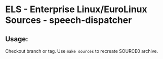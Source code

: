 # ELS - Enterprise Linux/EuroLinux Sources - speech-dispatcher
 
## Usage:
  Checkout branch or tag. Use `make sources` to recreate  SOURCE0 archive.
